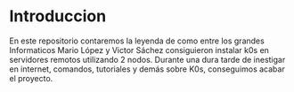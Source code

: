 # Introduccion

En este repositorio contaremos la leyenda de como entre los grandes Informaticos Mario López y Victor Sáchez consiguieron instalar k0s en servidores remotos utilizando 2 nodos.
Durante una dura tarde de inestigar en internet, comandos, tutoriales y demás sobre K0s, conseguimos acabar el proyecto.

